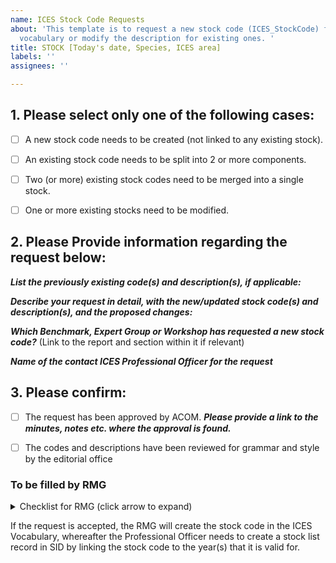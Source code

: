 ```yaml
---
name: ICES Stock Code Requests
about: 'This template is to request a new stock code (ICES_StockCode) for the ICES
  vocabulary or modify the description for existing ones. '
title: STOCK [Today's date, Species, ICES area]
labels: ''
assignees: ''

---
```


## 1. Please select **only one** of the following cases:

- [ ] A new stock code needs to be created (not linked to any existing stock).
- [ ] An existing stock code needs to be split into 2 or more components.
- [ ] Two (or more) existing stock codes need to be merged into a single stock.
- [ ] One or more existing stocks need to be modified.


## **2. Please Provide information regarding the request below:** 

__*List the previously existing code(s) and description(s), if applicable:*__

__*Describe your request in detail, with the new/updated stock code(s) and description(s), and the proposed changes:*__

__*Which Benchmark, Expert Group or Workshop has requested a new stock code?*__
(Link to the report and section within it if relevant)

__*Name of the contact ICES Professional Officer for the request*__


## 3.  Please confirm:

- [ ] The request has been approved by ACOM.
__*Please provide a link to the minutes, notes etc. where the approval is found.*__

- [ ]  The codes and descriptions have been reviewed for grammar and style by the editorial office


### To be filled by RMG
<details>
<summary>Checklist for RMG (click arrow to expand)</summary>


- [ ] Request is processed by RMG
- [ ] ICES Vocabulary updated
- [ ] The requester PO has been informed

</details>

If the request is accepted, the RMG will create the stock code in the ICES Vocabulary, whereafter the Professional Officer needs to create a stock list record in SID by linking the stock code to the year(s) that it is valid for.
